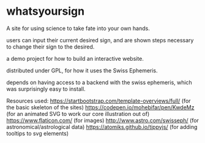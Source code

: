 # whatsyoursign
A site for using science to take fate into your own hands. 

users can input their current desired sign, and are shown steps necessary to change their sign to the desired.

a demo project for how to build an interactive website.

distributed under GPL, for how it uses the Swiss Ephemeris.

depends on having access to a backend with the swiss ephemeris, which was surprisingly easy to install.


Resources used:
https://startbootstrap.com/template-overviews/full/ (for the basic skeleton of the sites)
https://codepen.io/mohebifar/pen/KwdeMz (for an animated SVG to work our core illustration out of)
https://www.flaticon.com/ (for images)
http://www.astro.com/swisseph/ (for astronomical/astrological data)
https://atomiks.github.io/tippyjs/ (for adding tooltips to svg elements)